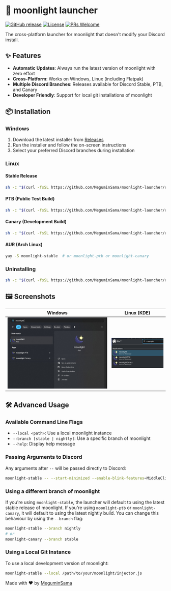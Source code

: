 # 🌙 moonlight launcher

[![GitHub release](https://img.shields.io/github/v/release/MeguminSama/moonlight-launcher?style=flat-square)](https://github.com/MeguminSama/moonlight-launcher/releases/latest)
[![License](https://img.shields.io/github/license/MeguminSama/moonlight-launcher?style=flat-square)](LICENSE)
[![PRs Welcome](https://img.shields.io/badge/PRs-welcome-brightgreen.svg?style=flat-square)](CONTRIBUTING.md)

The cross-platform launcher for moonlight that doesn't modify your Discord install.

## ✨ Features

- **Automatic Updates**: Always run the latest version of moonlight with zero effort
- **Cross-Platform**: Works on Windows, Linux (including Flatpak)
- **Multiple Discord Branches**: Releases available for Discord Stable, PTB, and Canary
- **Developer Friendly**: Support for local git installations of moonlight

## 📦 Installation

### Windows

1. Download the latest installer from [Releases](https://github.com/MeguminSama/moonlight-launcher/releases/latest/download/moonlight-installer.exe)
2. Run the installer and follow the on-screen instructions
3. Select your preferred Discord branches during installation

### Linux

#### Stable Release
```bash
sh -c "$(curl -fsSL https://github.com/MeguminSama/moonlight-launcher/releases/latest/download/install.sh)"
```

#### PTB (Public Test Build)
```bash
sh -c "$(curl -fsSL https://github.com/MeguminSama/moonlight-launcher/releases/latest/download/install.sh)" -- ptb
```

#### Canary (Development Build)
```bash
sh -c "$(curl -fsSL https://github.com/MeguminSama/moonlight-launcher/releases/latest/download/install.sh)" -- canary
```

#### AUR (Arch Linux)
```bash
yay -S moonlight-stable  # or moonlight-ptb or moonlight-canary
```

### Uninstalling
```bash
sh -c "$(curl -fsSL https://github.com/MeguminSama/moonlight-launcher/releases/latest/download/install.sh)" -- --uninstall <branch>
```

## 🖼️ Screenshots

| Windows | Linux (KDE) |
|---------|------------|
| ![Windows Start Menu](.github/assets/windows-start-menu.png) | ![Linux Start Menu](.github/assets/kde-start-menu.png) |

## 🛠️ Advanced Usage

### Available Command Line Flags
- `--local <path>`: Use a local moonlight instance
- `--branch [stable | nightly]`: Use a specific branch of moonlight
- `--help`: Display help message

### Passing Arguments to Discord
Any arguments after `--` will be passed directly to Discord:
```bash
moonlight-stable -- --start-minimized --enable-blink-features=MiddleClickAutoscroll
```

### Using a different branch of moonlight
If you're using `moonlight-stable`, the launcher will default to using the latest stable release of moonlight.
If you're using `moonlight-ptb` or `moonlight-canary`, it will default to using the latest nightly build.
You can change this behaviour by using the `--branch` flag:
```bash
moonlight-stable --branch nightly
# or
moonlight-canary --branch stable
```

### Using a Local Git Instance
To use a local development version of moonlight:
```bash
moonlight-stable --local /path/to/your/moonlight/injector.js
```

Made with ❤️ by [MeguminSama](https://github.com/MeguminSama)
